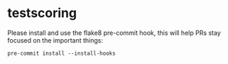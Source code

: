 # testscoring


Please install and use the flake8 pre-commit hook, this will help PRs stay focused on the important things:

```
pre-commit install --install-hooks
```
